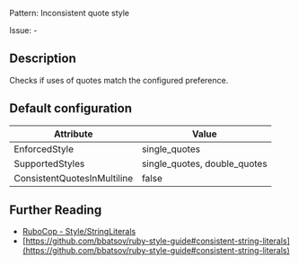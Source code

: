 Pattern: Inconsistent quote style

Issue: -

## Description

Checks if uses of quotes match the configured preference.

## Default configuration

Attribute | Value
--- | ---
EnforcedStyle | single_quotes
SupportedStyles | single_quotes, double_quotes
ConsistentQuotesInMultiline | false

## Further Reading

* [RuboCop - Style/StringLiterals](https://rubocop.readthedocs.io/en/latest/cops_style/#stylestringliterals)
* [https://github.com/bbatsov/ruby-style-guide#consistent-string-literals](https://github.com/bbatsov/ruby-style-guide#consistent-string-literals)
